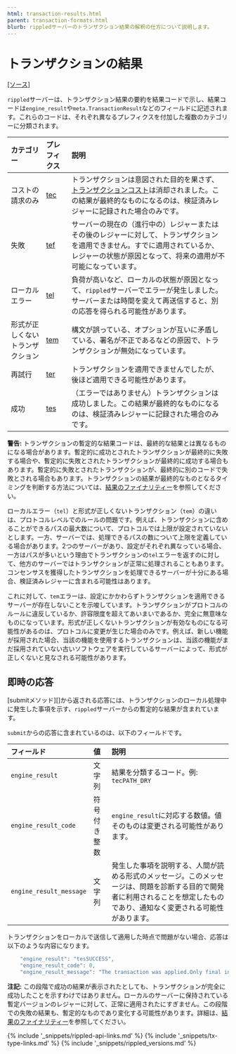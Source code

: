 ```yaml
---
html: transaction-results.html
parent: transaction-formats.html
blurb: rippledサーバーのトランザクション結果の解釈の仕方について説明します。
---
```

# トランザクションの結果

[[ソース]](https://github.com/ripple/rippled/blob/master/src/ripple/protocol/TER.h "Source")

`rippled`サーバーは、トランザクション結果の要約を結果コードで示し、結果コードは`engine_result`や`meta.TransactionResult`などのフィールドに記述されます。これらのコードは、それぞれ異なるプレフィクスを付加した複数のカテゴリーに分類されます。

| カテゴリー              | プレフィクス                  | 説明                |
|:----------------------|:------------------------|:---------------------------|
| コストの請求のみ     | [tec](tec-codes.html)   | トランザクションは意図された目的を果さず、[トランザクションコスト](transaction-cost.html)は消却されました。この結果が最終的なものになるのは、検証済みレジャーに記録された場合のみです。 |
| 失敗               | [tef](tef-codes.html)   | サーバーの現在の（進行中の）レジャーまたはその後のレジャーに対して、トランザクションを適用できません。すでに適用されているか、レジャーの状態が原因となって、将来の適用が不可能になっています。 |
| ローカルエラー           | [tel](tel-codes.html)   | 負荷が高いなど、ローカルの状態が原因となって、`rippled`サーバーでエラーが発生しました。サーバーまたは時間を変えて再送信すると、別の応答を得られる可能性があります。 |
| 形式が正しくないトランザクション | [tem](tem-codes.html)   | 構文が誤っている、オプションが互いに矛盾している、署名が不正であるなどの原因で、トランザクションが無効になっています。 |
| 再試行                 | [ter](ter-codes.html)   | トランザクションを適用できませんでしたが、後ほど適用できる可能性があります。 |
| 成功               | [tes](tes-success.html) | （エラーではありません）トランザクションは成功しました。この結果が最終的なものになるのは、検証済みレジャーに記録された場合のみです。 |

**警告:** トランザクションの暫定的な結果コードは、最終的な結果とは異なるものになる場合があります。暫定的に成功とされたトランザクションが最終的に失敗する場合や、暫定的に失敗とされたトランザクションが最終的に成功する場合もあります。暫定的に失敗とされたトランザクションが、最終的に別のコードで失敗とされる場合もあります。トランザクションの結果が最終的なものとなるタイミングを判断する方法については、[結果のファイナリティー](finality-of-results.html)を参照してください。

ローカルエラー（`tel`）と形式が正しくないトランザクション（`tem`）の違いは、プロトコルレベルでのルールの問題です。例えば、トランザクションに含めることができるパスの最大数について、プロトコルでは上限が設定されていないとします。一方、サーバーでは、処理できるパスの数について上限を定義している場合があります。2つのサーバーがあり、設定がそれぞれ異なっている場合、一方はパスが多いという理由でトランザクションの`tel`エラーを返すのに対して、他方のサーバーではトランザクションが正常に処理されることもあります。コンセンサスを獲得したトランザクションを処理できるサーバーが十分にある場合、検証済みレジャーに含まれる可能性はあります。

これに対して、`tem`エラーは、設定にかかわらずトランザクションを適用できるサーバーが存在しないことを示唆しています。トランザクションがプロトコルのルールに違反しているか、許容限度を超えてあいまいであるか、完全に無意味なものになっています。形式が正しくないトランザクションが有効なものになる可能性があるのは、プロトコルに変更が生じた場合のみです。例えば、新しい機能が採用された場合、当該の機能を使用するトランザクションは、当該の機能がまだ採用されていない古いソフトウェアを実行しているサーバーによって、形式が正しくないと見なされる可能性があります。


## 即時の応答

[submitメソッド][]から返される応答には、トランザクションのローカル処理中に発生した事項を示す、`rippled`サーバーからの暫定的な結果が含まれています。

`submit`からの応答に含まれているのは、以下のフィールドです。

| フィールド                   | 値          | 説明                       |
|:------------------------|:---------------|:----------------------------------|
| `engine_result`          | 文字列         | 結果を分類するコード。例: `tecPATH_DRY` |
| `engine_result_code`    | 符号付き整数 | `engine_result`に対応する数値。値そのものは変更される可能性があります。 |
| `engine_result_message` | 文字列         | 発生した事項を説明する、人間が読める形式のメッセージ。このメッセージは、問題を診断する目的で開発者に利用されることを想定したものであり、通知なく変更される可能性があります。 |

トランザクションをローカルで送信して適用した時点で問題がない場合、応答は以下のような内容になります。

```js
    "engine_result": "tesSUCCESS",
    "engine_result_code": 0,
    "engine_result_message": "The transaction was applied.Only final in a validated ledger."
```

**注記:** この段階で成功の結果が表示されたとしても、トランザクションが完全に成功したことを示すわけではありません。ローカルのサーバーに保持されている暫定バージョンのレジャーに対して、正常に適用されたにすぎません。この段階での失敗の結果も、暫定的なものであり変化する可能性があります。詳細は、[結果のファイナリティー](finality-of-results.html)を参照してください。

<!--{# common link defs #}-->
{% include '_snippets/rippled-api-links.md' %}
{% include '_snippets/tx-type-links.md' %}
{% include '_snippets/rippled_versions.md' %}
